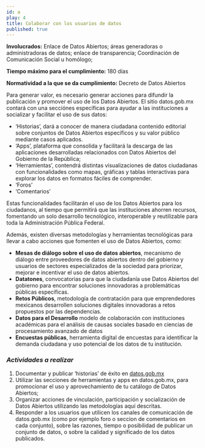 ```yaml
---
id: a
play: 4
title: Colaborar con los usuarios de datos
published: true
---
```


**Involucrados:** Enlace de Datos Abiertos; áreas generadoras o administradoras de datos; enlace de transparencia; Coordinación de Comunicación Social u homólogo; 

**Tiempo máximo para el cumplimiento:** 180 días

**Normatividad a la que  se da cumplimiento:** Decreto de Datos Abiertos

Para generar valor, es necesario generar acciones para difundir la publicación y promover el uso de los Datos Abiertos. El sitio datos.gob.mx contará con una secciónes específicas para ayudar a las instituciones a socializar y facilitar el uso de sus datos: 

* ‘Historias’, dará a conocer de manera ciudadana contenido editorial sobre conjuntos de Datos Abiertos específicos y su valor público mediante casos aplicados.
* ‘Apps’, plataforma que consolida y facilitará la descarga de las aplicaciones desarrolladas relacionados con Datos Abiertos del Gobierno de la República;
* ‘Herramientas’, contendrá distintas visualizaciones de datos ciudadanas con funcionalidades como mapas, gráficas y tablas interactivas para explorar los datos en formatos fáciles de comprender.
* ‘Foros’
* ‘Comentarios’

Estas funcionalidades facilitarán el uso de los Datos Abiertos para los ciudadanos, al tiempo que permitirá que las instituciones ahorren recursos, fomentando un solo desarrollo tecnológico, interoperable y reutilizable para toda la Administración Pública Federal.

Además, existen diversas metodologías y herramientas tecnológicas para llevar a cabo acciones que fomenten el uso de Datos Abiertos, como:

* **Mesas de diálogo sobre el uso de datos abiertos**, mecanismo de diálogo entre proveedores de datos abiertos dentro del gobierno y usuarios de sectores especializados de la sociedad para priorizar, mejorar e incentivar el uso de datos abiertos. 
* **Datatones**, convocatorias para que la ciudadanía use Datos Abiertos del gobierno para encontrar soluciones innovadoras a problemáticas públicas específicas.
* **Retos Públicos**, metodología de contratación para que emprendedores mexicanos desarrollen soluciones digitales innovadoras a retos propuestos por las dependencias.
* **Datos para el Desarrollo** modelo de colaboración con instituciones académicas para el análisis de causas sociales basado en ciencias de procesamiento avanzado de datos 
* **Encuestas públicas**, herramienta digital de encuestas para identificar la demanda ciudadana y uso potencial de los datos de tu institución.

### _Actividades a realizar_

1. Documentar y publicar ‘historias’ de éxito en [datos.gob.mx](http://datos.gob.mx/)
2. Utilizar las secciones de herramientas y apps en datos.gob.mx, para promocionar el uso y aprovechamiento de tu catálogo de Datos Abiertos; 
3. Organizar acciones de vinculación, participación y socialización de Datos Abiertos utilizando las metodologías aquí descritas.
4. Responder a los usuarios que utilicen los canales de comunicación de datos.gob.mx (como por ejemplo foro o seccion de comentarios en cada conjunto), sobre las razones, tiempo o posibilidad de publicar un conjunto de datos, o sobre la calidad y significado de los datos publicados.

